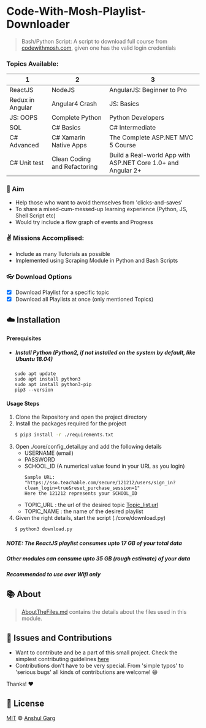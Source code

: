 # Code-With-Mosh-Playlist-Downloader

> Bash/Python Script: A script to download full course from [codewithmosh.com](https://codewithmosh.com), given one has the valid login credentials <br />

### Topics Available:

| 1                | 2                            | 3                                                            |
| ---------------- | ---------------------------- | ------------------------------------------------------------ |
| ReactJS          | NodeJS                       | AngularJS: Beginner to Pro                                   |
| Redux in Angular | Angular4 Crash               | JS: Basics                                                   |
| JS: OOPS         | Complete Python              | Python Developers                                            |
| SQL              | C# Basics                    | C# Intermediate                                              |
| C# Advanced      | C# Xamarin Native Apps       | The Complete ASP.NET MVC 5 Course                            |
| C# Unit test     | Clean Coding and Refactoring | Build a Real-world App with ASP.NET Core 1.0+ and Angular 2+ |

### :pushpin: Aim

- Help those who want to avoid themselves from 'clicks-and-saves'
- To share a mixed-cum-messed-up learning experience (Python, JS, Shell Script etc)
- Would try include a flow graph of events and Progress

### :v: Missions Accomplised:

- Include as many Tutorials as possible
- Implemented using Scraping Module in Python and Bash Scripts

### :eyeglasses: Download Options

- [x] Download Playlist for a specific topic
- [x] Download all Playlists at once (only mentioned Topics)

## :cloud: Installation

#### Prerequisites
- ##### Install Python (Python2, if not installed on the system by default, like Ubuntu 18.04)
```shell
   sudo apt update
   sudo apt install python3
   sudo apt install python3-pip
   pip3 --version
```

#### Usage Steps

1. Clone the Repository and open the project directory
2. Install the packages required for the project
```bash
   $ pip3 install -r ./requirements.txt
```
3. Open ./core/config_detail.py  and add the following details
   - USERNAME (email)
   - PASSWORD
   - SCHOOL_ID (A numerical value found in your URL as you login)
     ```
     Sample URL: "https://sso.teachable.com/secure/121212/users/sign_in?clean_login=true&reset_purchase_session=1"
     Here the 121212 represents your SCHOOL_ID
      ```
   - TOPIC_URL : the url of the desired topic [Topic_list.url](https://github.com/garganshul108/Code-With-Mosh-Playlist-Downloader/blob/master/core/Topic_list.url)
   - TOPIC_NAME : the name of the desired playlist
4. Given the right details, start the script (./core/download.py)
```bash
   $ python3 download.py
```

##### NOTE: The ReactJS playlist consumes upto 17 GB of your total data

##### Other modules can consume upto 35 GB (rough estimate) of your data

##### Recommended to use over Wifi only

## :books: About

> [AboutTheFiles.md](https://github.com/garganshul108/Code-With-Mosh-Playlist-Downloader/blob/master/AboutTheFiles.md) contains the details about the files used in this module.

## :star2: Issues and Contributions
- Want to contribute and be a part of this small project. Check the simplest contributing guidelines [here](https://github.com/garganshul108/Code-With-Mosh-Playlist-Downloader/blob/master/CONTRIBUTING.md)
- Contributions don't have to be very special. From 'simple typos' to 'serious bugs' all kinds of contributions are welcome! :smile:

Thanks! :heart:

## :scroll: License

[MIT](https://github.com/garganshul108/Code-With-Mosh-Playlist-Downloader/blob/master/LICENSE) © [Anshul Garg](https://github.com/garganshul108)

